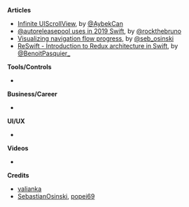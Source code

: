 
**Articles**

* [Infinite UIScrollView](https://medium.com/flawless-app-stories/infinite-uiscrollview-b516a5d14caf), by [@AybekCan](https://twitter.com/AybekCan)
* [@autoreleasepool uses in 2019 Swift](https://swiftrocks.com/autoreleasepool-in-2019-swift.html), by [@rockthebruno](https://twitter.com/rockthebruno)
* [Visualizing navigation flow progress](https://osinski.dev/posts/visualizing-navigation-flow-progress/), by [@seb_osinski](https://twitter.com/seb_osinski)
* [ReSwift - Introduction to Redux architecture in Swift](https://benoitpasquier.com/intro-redux-in-swift-with-reswift/), by [@BenoitPasquier_](https://twitter.com/benoitpasquier_)

**Tools/Controls**

* 

**Business/Career**

* 

**UI/UX**

* 

**Videos**

* 

**Credits**

* [valianka](https://github.com/valianka)
* [SebastianOsinski](https://github.com/SebastianOsinski), [popei69](https://github.com/popei69)

